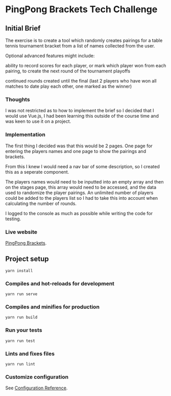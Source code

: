 # PingPong Brackets Tech Challenge

## Initial Brief

The exercise is to create a tool which randomly creates pairings for a table tennis tournament bracket from a list of names collected from the user.

Optional advanced features might include:

ability to record scores for each player, or mark which player won from each pairing, to create the next round of the tournament playoffs

continued rounds created until the final (last 2 players who have won all matches to date play each other, one marked as the winner)


### Thoughts

I was not restricted as to how to implement the brief so I decided that I would use Vue.js, I had been learning this outside of the course time and was keen to use it on a project.


### Implementation

The first thing I decided was that this would be 2 pages. One page for entering
the players names and one page to show the pairings and brackets.

From this I knew I would need a nav bar of some description, so I created this as a seperate component.

The players names would need to be inputted into an empty array and then on the stages page, this array would need to be accessed, and the data used to randomize the player pairings. An unlimited number of players could be added to the players list so I had to take this into account when calculating the number of rounds.

I logged to the console as much as possible while writing the code for testing.

### Live website
 [PingPong Brackets](http://paul.developme.space/).
 

## Project setup
```
yarn install
```

### Compiles and hot-reloads for development
```
yarn run serve
```

### Compiles and minifies for production
```
yarn run build
```

### Run your tests
```
yarn run test
```

### Lints and fixes files
```
yarn run lint
```

### Customize configuration
See [Configuration Reference](https://cli.vuejs.org/config/).
